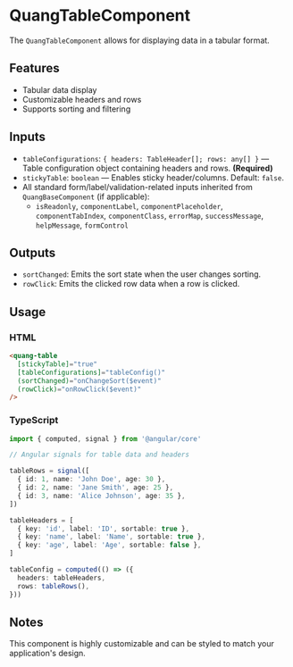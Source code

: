 # QuangTableComponent

The `QuangTableComponent` allows for displaying data in a tabular format.

## Features

- Tabular data display
- Customizable headers and rows
- Supports sorting and filtering

## Inputs

- `tableConfigurations`: `{ headers: TableHeader[]; rows: any[] }` — Table configuration object containing headers and rows. **(Required)**
- `stickyTable`: `boolean` — Enables sticky header/columns. Default: `false`.
- All standard form/label/validation-related inputs inherited from `QuangBaseComponent` (if applicable):
  - `isReadonly`, `componentLabel`, `componentPlaceholder`, `componentTabIndex`, `componentClass`, `errorMap`, `successMessage`, `helpMessage`, `formControl`

## Outputs

- `sortChanged`: Emits the sort state when the user changes sorting.
- `rowClick`: Emits the clicked row data when a row is clicked.

## Usage

### HTML

```html
<quang-table
  [stickyTable]="true"
  [tableConfigurations]="tableConfig()"
  (sortChanged)="onChangeSort($event)"
  (rowClick)="onRowClick($event)"
/>
```

### TypeScript

```typescript
import { computed, signal } from '@angular/core'

// Angular signals for table data and headers

tableRows = signal([
  { id: 1, name: 'John Doe', age: 30 },
  { id: 2, name: 'Jane Smith', age: 25 },
  { id: 3, name: 'Alice Johnson', age: 35 },
])

tableHeaders = [
  { key: 'id', label: 'ID', sortable: true },
  { key: 'name', label: 'Name', sortable: true },
  { key: 'age', label: 'Age', sortable: false },
]

tableConfig = computed(() => ({
  headers: tableHeaders,
  rows: tableRows(),
}))
```

## Notes

This component is highly customizable and can be styled to match your application's design.
